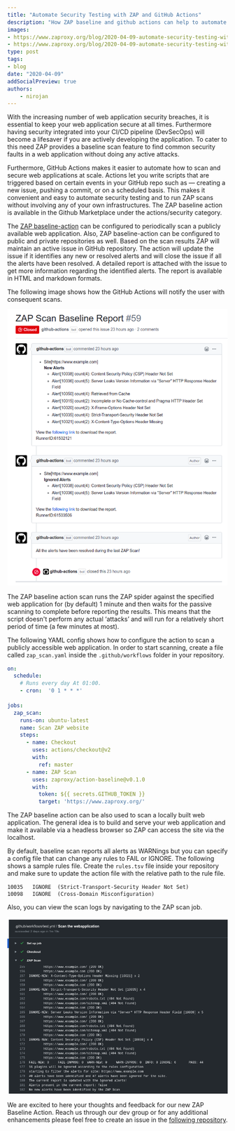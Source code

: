 ```yaml
---
title: "Automate Security Testing with ZAP and GitHub Actions"
description: "How ZAP baseline and github actions can help to automate the security testing"
images:
- https://www.zaproxy.org/blog/2020-04-09-automate-security-testing-with-zap-and-github-actions/images/zap-issue.png
- https://www.zaproxy.org/blog/2020-04-09-automate-security-testing-with-zap-and-github-actions/images/scan-job.png
type: post
tags:
- blog
date: "2020-04-09"
addSocialPreview: true
authors:
    - nirojan
---
```


With the increasing number of web application security breaches, it is essential to keep your web application secure at all times. 
Furthermore having security integrated into your CI/CD pipeline (DevSecOps) will become a lifesaver if you are actively 
developing the application. To cater to this need ZAP provides a baseline scan feature to find common security faults in 
a web application without doing any active attacks. 

Furthermore, GitHub Actions makes it easier to automate how to scan and secure web applications at scale. Actions let you 
write scripts that are triggered based on certain events in your GitHub repo such as — creating a new issue, pushing a 
commit, or on a scheduled basis. This makes it convenient and easy to automate security testing and to run ZAP scans 
without involving any of your own infrastructures. The ZAP baseline action is available in the Github Marketplace under 
the actions/security category.

The [ZAP baseline-action](https://github.com/marketplace/actions/owasp-zap-baseline-scan) can be configured to periodically 
scan a publicly available web application. Also, ZAP baseline-action can be configured to public and private repositories as well.
Based on the scan results ZAP will maintain an active issue in GitHub repository. The action will update the issue if it identifies 
any new or resolved alerts and will close the issue if all the alerts have been resolved. A detailed report is attached with 
the issue to get more information regarding the identified alerts. The report is available in HTML and markdown formats.

The following image shows how the GitHub Actions will notify the user with consequent scans.

![zap-issue](./images/zap-issue.png)

The ZAP baseline action scan runs the ZAP spider against the specified web application for (by default) 1 minute and 
then waits for the passive scanning to complete before reporting the results. This means that the script doesn't 
perform any actual ‘attacks’ and will run for a relatively short period of time (a few minutes at most).   

The following YAML config shows how to configure the action to scan a publicly accessible web application. 
In order to start scanning, create a file called `zap_scan.yaml` inside the `.github/workflows` 
folder in your repository. 

```yaml
on:
  schedule:
    # Runs every day At 01:00.
    - cron:  '0 1 * * *'

jobs:
  zap_scan:
    runs-on: ubuntu-latest
    name: Scan ZAP website
    steps:
      - name: Checkout
        uses: actions/checkout@v2
        with:
          ref: master
      - name: ZAP Scan
        uses: zaproxy/action-baseline@v0.1.0
        with:
          token: ${{ secrets.GITHUB_TOKEN }}
          target: 'https://www.zaproxy.org/'
```

The ZAP baseline action can be also used to scan a locally built web application. The general idea is to build and serve your web 
application and make it available via a headless browser so ZAP can access the site via the localhost.

By default, baseline scan reports all alerts as WARNings but you can specify a config file that can change any rules to FAIL or IGNORE.
The following shows a sample rules file. Create the `rules.tsv` file inside your repository and make sure to update the action 
file with the relative path to the rule file.

```tsv
10035	IGNORE	(Strict-Transport-Security Header Not Set)
10098	IGNORE	(Cross-Domain Misconfiguration)
```

Also, you can view the scan logs by navigating to the ZAP scan job.

![scan-job](./images/scan-job.png)

We are excited to here your thoughts and feedback for our new ZAP Baseline Action. Reach us through our dev group or 
for any additional enhancements please feel free to create an issue in the [following repository](https://github.com/zaproxy/action-baseline).
